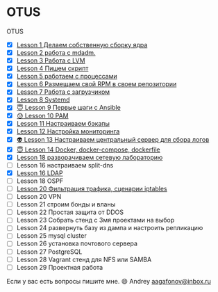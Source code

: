 # OTUS
OTUS

- [x] [Lesson 1 Делаем собственную сборку ядра](lesson01)
- [X] [Lesson 2 работа с mdadm.](lesson02)
- [X] [Lesson 3 Работа с LVM](lesson03)
- [X] [Lesson 4 Пишем скрипт](lesson04)
- [X] [Lesson 5 работаем с процессами](lesson05)
- [X] [Lesson 6 Размещаем свой RPM в своем репозитории](lesson06)
- [X] [Lesson 7 Работа с загрузчиком](lesson07)
- [X] [Lesson 8 Systemd](lesson08)
- [X] [:innocent: Lesson 9 Первые шаги с Ansible](lesson09)
- [X] [:sweat: Lesson 10 PAM](lesson10)
- [X] [Lesson 11 Настраиваем бэкапы](lesson11)
- [X] [Lesson 12 Настройка мониторинга](lesson12)
- [X] [:alien: Lesson 13 Настраиваем центральный сервер для сбора логов](lesson*13*)
- [X] [:innocent: Lesson 14 Docker, docker-compose, dockerfile](lesson14)
- [X] [Lesson 18 разворачиваем сетевую лабораторию](lesson18)
- [ ] Lesson 16 настраиваем split-dns
- [X] [Lesson 16 LDAP](lesson16)
- [ ] Lesson 18 OSPF
- [ ] [Lesson 20 Фильтрация трафика, сценарии iptables](lesson20)
- [ ] Lesson 20 VPN
- [ ] Lesson 21 строим бонды и вланы
- [ ] Lesson 22 Простая защита от DDOS
- [ ] Lesson 23 Собрать стенд с 3мя проектами на выбор
- [ ] Lesson 24 развернуть базу из дампа и настроить репликацию
- [ ] Lesson 25 mysql cluster
- [ ] Lesson 26 установка почтового сервера
- [ ] Lesson 27 PostgreSQL
- [ ] Lesson 28 Vagrant стенд для NFS или SAMBA
- [ ] Lesson 29 Проектная работа

Если у вас есть вопросы пишите мне. :smile:
Andrey
aagafonov@inbox.ru
